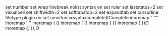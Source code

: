 set number
set wrap linebreak nolist
syntax on
set ruler
set laststatus=2
set visualbell
set shiftwidth=2
set softtabstop=2
set expandtab
set cursorline
filetype plugin on
set omnifunc=syntaxcomplete#Complete
inoremap " ""<left>
inoremap ' ''<left>
inoremap ( ()<left>
inoremap [ []<left>
inoremap { {}<left>
inoremap {<CR> {<CR>}<ESC>O
inoremap {;<CR> {<CR>};<ESC>O
